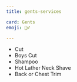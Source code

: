 ```yaml
---
title: gents-services

card: Gents
emoji: 💇‍♂

---
```


* Cut
* Boys Cut
* Shampoo
* Hot Lather Neck Shave
* Back or Chest Trim